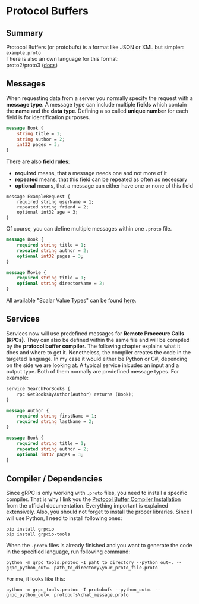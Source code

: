 # Protocol Buffers
## Summary
Protocol Buffers (or protobufs) is a format like JSON or XML but simpler:  
``example.proto``  
There is also an own language for this format:  
proto2/proto3 ([docs](https://developers.google.com/protocol-buffers/docs/proto))
## Messages
When requesting data from a server you normally specify the request with a **message type**.
A message type can include multiple **fields** which contain the **name** and the **data type**.
Defining a so called **unique number** for each field is for identification purposes.
```protobuf
message Book {
    string title = 1;
    string author = 2;
    int32 pages = 3;
}
```
There are also **field rules**:
- **required** means, that a message needs one and not more of it
- **repeated** means, that this field can be repeated as often as necessary
- **optional** means, that a message can either have one or none of this field
```
message ExampleRequest {
    required string userName = 1;
    repeated string friend = 2;
    optional int32 age = 3;
}
```
Of course, you can define multiple messages within one ``.proto`` file.
```protobuf
message Book {
    required string title = 1;
    repeated string author = 2;
    optional int32 pages = 3;
}

message Movie {
    required string title = 1;
    optional string directorName = 2;
}
```
All available "Scalar Value Types" can be found [here](https://developers.google.com/protocol-buffers/docs/proto3#scalar).

## Services
Services now will use predefined messages for **Remote Procecure Calls (RPCs)**. They can also be defined within the
same file and will be compiled by the **protocol buffer compiler**. The following chapter explains what it does and where
to get it. Nonetheless, the compiler creates the code in the targeted language. In my case it would either be Python or
C#, depending on the side we are looking at. A typical service inlcudes an input and a output type. Both of them
normally are predefined message types. For example:
```protobuf
service SearchForBooks {
    rpc GetBooksByAuthor(Author) returns (Book);
}

message Author {
    required string firstName = 1;
    required string lastName = 2;
}

message Book {
    required string title = 1;
    repeated string author = 2;
    optional int32 pages = 3;
}
```

## Compiler / Dependencies
Since gRPC is only working with ``.proto`` files, you need to install a specific compiler.
That is why I link you the [Protocol Buffer Compiler Installation](https://grpc.io/docs/protoc-installation/) from the
official documentation. Everything important is explained extensively.
Also, you should not forget to install the proper libraries. Since I will use Python, I need to install following ones:
```
pip install grpcio
pip install grpcio-tools
```
When the ``.proto`` files is already finished and you want to generate the code in the specified language, run
following command:
```
python -m grpc_tools.protoc -I paht_to_directory --python_out=. --grpc_python_out=. path_to_directory\your_proto_file.proto
```
For me, it looks like this:
```
python -m grpc_tools.protoc -I protobufs --python_out=. --grpc_python_out=. protobufs\chat_message.proto
```

